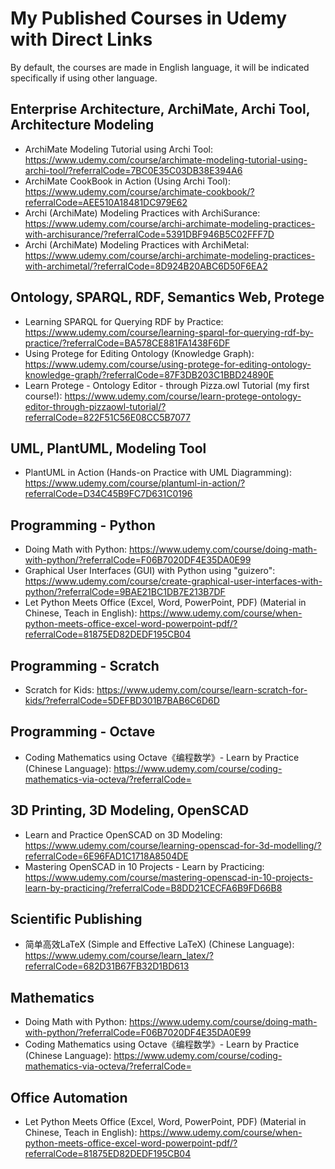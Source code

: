 # My Published Courses in Udemy with Direct Links

By default, the courses are made in English language, it will be indicated specifically if using other language.

## Enterprise Architecture, ArchiMate, Archi Tool, Architecture Modeling

- ArchiMate Modeling Tutorial using Archi Tool: https://www.udemy.com/course/archimate-modeling-tutorial-using-archi-tool/?referralCode=7BC0E35C03DB38E394A6
- ArchiMate CookBook in Action (Using Archi Tool): https://www.udemy.com/course/archimate-cookbook/?referralCode=AEE510A18481DC979E62
- Archi (ArchiMate) Modeling Practices with ArchiSurance: https://www.udemy.com/course/archi-archimate-modeling-practices-with-archisurance/?referralCode=5391DBF946B5C02FFF7D
- Archi (ArchiMate) Modeling Practices with ArchiMetal: https://www.udemy.com/course/archi-archimate-modeling-practices-with-archimetal/?referralCode=8D924B20ABC6D50F6EA2

## Ontology, SPARQL, RDF, Semantics Web, Protege

- Learning SPARQL for Querying RDF by Practice: https://www.udemy.com/course/learning-sparql-for-querying-rdf-by-practice/?referralCode=BA578CE881FA1438F6DF
- Using Protege for Editing Ontology (Knowledge Graph): https://www.udemy.com/course/using-protege-for-editing-ontology-knowledge-graph/?referralCode=87F3DB203C1BBD24890E
- Learn Protege - Ontology Editor - through Pizza.owl Tutorial (my first course!): https://www.udemy.com/course/learn-protege-ontology-editor-through-pizzaowl-tutorial/?referralCode=822F51C56E08CC5B7077

## UML, PlantUML, Modeling Tool

- PlantUML in Action (Hands-on Practice with UML Diagramming): https://www.udemy.com/course/plantuml-in-action/?referralCode=D34C45B9FC7D631C0196

## Programming - Python

- Doing Math with Python: https://www.udemy.com/course/doing-math-with-python/?referralCode=F06B7020DF4E35DA0E99
- Graphical User Interfaces (GUI) with Python using "guizero": https://www.udemy.com/course/create-graphical-user-interfaces-with-python/?referralCode=9BAE21BC1DB7E213B7DF
- Let Python Meets Office (Excel, Word, PowerPoint, PDF) (Material in Chinese, Teach in English): https://www.udemy.com/course/when-python-meets-office-excel-word-powerpoint-pdf/?referralCode=81875ED82DEDF195CB04

## Programming - Scratch

- Scratch for Kids: https://www.udemy.com/course/learn-scratch-for-kids/?referralCode=5DEFBD301B7BAB6C6D6D

## Programming - Octave

- Coding Mathematics using Octave《编程数学》- Learn by Practice (Chinese Language): https://www.udemy.com/course/coding-mathematics-via-octeva/?referralCode=

## 3D Printing, 3D Modeling, OpenSCAD

- Learn and Practice OpenSCAD on 3D Modeling: https://www.udemy.com/course/learning-openscad-for-3d-modelling/?referralCode=6E96FAD1C1718A8504DE
- Mastering OpenSCAD in 10 Projects - Learn by Practicing: https://www.udemy.com/course/mastering-openscad-in-10-projects-learn-by-practicing/?referralCode=B8DD21CECFA6B9FD66B8

## Scientific Publishing

- 简单高效LaTeX (Simple and Effective LaTeX) (Chinese Language): https://www.udemy.com/course/learn_latex/?referralCode=682D31B67FB32D1BD613

## Mathematics

- Doing Math with Python: https://www.udemy.com/course/doing-math-with-python/?referralCode=F06B7020DF4E35DA0E99
- Coding Mathematics using Octave《编程数学》- Learn by Practice (Chinese Language): https://www.udemy.com/course/coding-mathematics-via-octeva/?referralCode=

## Office Automation

- Let Python Meets Office (Excel, Word, PowerPoint, PDF) (Material in Chinese, Teach in English): https://www.udemy.com/course/when-python-meets-office-excel-word-powerpoint-pdf/?referralCode=81875ED82DEDF195CB04